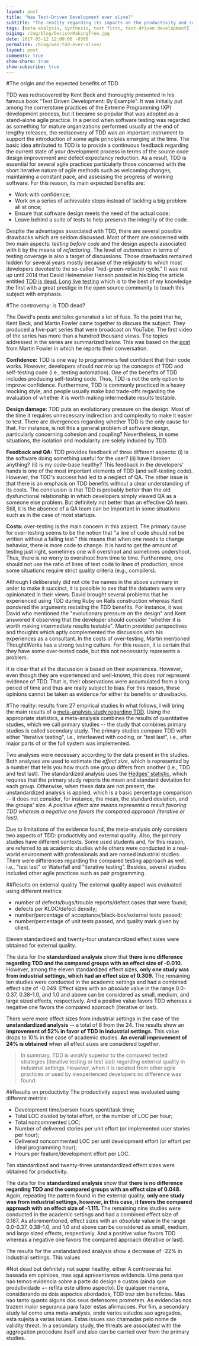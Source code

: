 ```yaml
---
layout: post
title: "Was Test-Driven Development ever alive?"
subtitle: "The reality regarding its impacts on the productivity and software quality"
tags: [meta-analysis, synthesis, test first, test-driven development]
bigimg: /img/blog/DecisonMakingTree.jpg
date: 2017-05-12 12:00:00 -0300
permalink: /blog/was-tdd-ever-alive/
layout: post
comments: true
show-share: true
show-subscribe: true
---
```


#The origin and the expected benefits of TDD 

TDD was rediscovered by Kent Beck and thoroughly presented in his famous book "Test Driven Development: By Example". It was initially put among the cornerstone practices of the Extreme Programming (XP) development process, but it became so popular that was adopted as a stand-alone agile practice. In a period when software testing was regarded as something for mature organizations performed usually at the end of lengthy releases, the rediscovery of TDD was an important instrument to support the introduction of some agile principles emerging at the time.  The basic idea attributed to TDD is to provide a continuous feedback regarding the current state of your development process in terms of the source code design improvement and defect expectancy reduction. As a result, TDD is essential for several agile practices particularly those concerned with the short iterative nature of agile methods such as welcoming changes, maintaining a constant pace, and assessing the progress of working software. For this reason, its main expected benefits are:

* Work with confidence;
* Work on a series of achievable steps instead of tackling a big problem all at once;
* Ensure that software design meets the need of the actual code;
* Leave behind a suite of tests to help preserve the integrity of the code.

Despite the advantages associated with TDD, there are several possible drawbacks which are seldom discussed. Most of them are concerned with two main aspects: *testing before code* and the design aspects associated with it by the means of *refactoring*. The level of *automation* in terms of testing coverage is also a target of discussions. Those drawbacks remained hidden for several years mostly because of the religiosity to which most developers devoted to the so-called "red-green-refactor cycle." It was not up until 2014 that David Heinemeier Hanson posted in his blog the article entitled [TDD is dead. Long live testing](http://david.heinemeierhansson.com/2014/tdd-is-dead-long-live-testing.html) which is to the best of my knowledge the first with a great prestige in the open source community to touch this subject with emphasis.  

#The controversy: is TDD dead?

The David's posts and talks generated a lot of fuss. To the point that he, Kent Beck, and Martin Fowler came together to discuss the subject. They produced a five-part series that were broadcast on YouTube. The first video of the series has more than a hundred thousand views. The topics addressed in the series are summarized below. This was based on the [post](https://martinfowler.com/articles/is-tdd-dead/) from Martin Fowler in which he reports their conversation.

**Confidence:** TDD is one way to programmers feel confident that their code works.  However, developers should *not* mix up the concepts of TDD and self-testing code (i.e., testing automation). One of the benefits of TDD includes producing self-testing code. Thus, TDD is not the only option to improve confidence. Furthermore, TDD is commonly practiced in a heavy mocking style, and people usually make bad trade-offs regarding the evaluation of whether it is worth making intermediate results testable. 

**Design damage:** TDD puts an evolutionary pressure on the design. Most of the time it requires unnecessary indirection and complexity to make it easier to test. There are divergences regarding whether TDD is the only cause for that. For instance, is not this a general problem of software design, particularly concerning cohesion and coupling? Nevertheless, in some situations, the isolation and modularity are solely induced by TDD.

**Feedback and QA:** TDD provides feedback of three different aspects: (i) is the software doing something useful for the user? (ii) have I broken anything? (ii) is my code-base healthy? This feedback in the developers' hands is one of the most important elements of TDD (and self-testing code). However, the TDD's success had led to a neglect of QA. The other issue is that there is an emphasis on TDD benefits without a clear understanding of its costs. The conclusion is that TDD is probably better than the old dysfunctional relationship in which developers simply viewed QA as a someone else problem. But definitely not better than an effective QA team.  Still, it is the absence of a QA team can be important in some situations such as in the case of most startups. 

**Costs:** over-testing is the main concern in this aspect. The primary cause for over-testing seems to be the notion that "a line of code should not be written without a failing test." this means that when one needs to change behavior, there is more code to change. It is hard to get the amount of testing just right, sometimes one will overshoot and sometimes undershoot. Thus, there is no worry to overshoot from time to time. Furthermore, one should not use the ratio of lines of test code to lines of production, since some situations require strict quality criteria (e.g., compilers). 

Although I deliberately did not cite the names in the above summary in order to make it succinct, it is possible to see that the debaters were very opinionated in their views. David brought several problems that he experienced using TDD during Ruby on Rails construction whereas Kent pondered the arguments restating the TDD benefits. For instance, it was David who mentioned the "evolutionary pressure on the design" and Kent answered it observing that the developer should consider "whether it is worth making intermediate results testable". Martin provided perspectives and thoughts which aptly complemented the discussion with his experiences as a consultant. In the costs of over-testing, Martin mentioned ThoughtWorks has a strong testing culture. For this reason, it is certain that they have some over-tested code, but this not necessarily represents a problem.

It is clear that all the discussion is based on their experiences. However, even though they are experienced and well-known, this does *not* represent evidence of TDD. That is, their observations were accumulated from a long period of time and thus are really subject to bias. For this reason, these opinions cannot be taken as evidence for either its benefits or drawbacks.   

#The reality: results from 27 empirical studies
In what follows, I will bring the main results of a [meta-analysis study regarding TDD](http://ieeexplore.ieee.org/document/6197200/). Using the appropriate statistics, a meta-analysis combines the results of quantitative studies, which we call primary studies -- the study that combines primary studies is called secondary study. The primary studies compare TDD with either "iterative testing", i.e., interleaved with coding, or "test last", i.e., after major parts of or the full system was implemented. 

Two analyses were necessary according to the data present in the studies. Both analyses are used to estimate the *effect size*, which is represented by a number that tells you how much one group differs from another (i.e., TDD and test last). The standardized analysis uses the [Hedges' statistic](http://www.statisticshowto.com/hedges-g/), which requires that the primary study reports the mean and standard deviation for each group. Otherwise, when these data are not present, the unstandardized analysis is applied, which is a basic percentage comparison -- it does not consider, for instance, the mean, the standard deviation, and the groups' size. *A positive effect size means represents a result favoring TDD whereas a negative one favors the compared approach (iterative or last)*. 

Due to limitations of the evidence found, the meta-analysis only considers two aspects of TDD: productivity and external quality. Also, the primary studies have different contexts. Some used students and, for this reason, are referred to as academic studies while others were conducted in a real-world environment with professionals and are named industrial studies. There were differences regarding the compared testing approach as well, i.e., "test last" or Waterfall and "iterative testing". Besides, several studies included other agile practices such as pair programming.

##Results on external quality
The external quality aspect was evaluated using different metrics:
* number of defects/bugs/trouble reports/defect cases that were found;
* defects per KLOC/defect density;
* number/percentage of acceptance/black-box/external tests passed;
* number/percentage of unit tests passed, and quality mark given by client.

Eleven standardized and twenty-four unstandardized effect sizes were obtained for external quality. 

The data for the **standardized analysis** show that **there is no difference regarding TDD and the compared groups with an effect size of -0.010.** However, among the eleven standardized effect sizes, **only one study was from industrial settings, which had an effect size of 0.309.** The remaining ten studies were conducted in the academic settings and had a combined effect size of -0.049. Effect sizes with an *absolute* value in the range 0.0-0.37, 0.38-1.0, and 1.0 and above can be considered as small, medium, and large sized effects, respectively. And a positive value favors TDD whereas a negative one favors the compared approach (iterative or last).

There were more effect sizes from industrial settings in the case of the **unstandardized analysis** -- a total of 8 from the 24. The results show an **improvement of 52% in favor of TDD in industrial settings.** This value drops to 10% in the case of academic studies. **An overall improvement of 24% is obtained** when all effect sizes are considered together. 

> In summary, TDD is *weakly* superior to the compared tested strategies (iterative testing or test last) regarding external quality in industrial settings. However, when it is isolated from other agile practices or used by inexperienced developers no difference was found.

##Results on productivity
The productivity aspect was evaluated using different metrics:
* Development time/person hours spent/task time;
* Total LOC divided by total effort, or the number of LOC per hour;
* Total noncommented LOC;
* Number of delivered stories per unit effort (or implemented user stories per hour);
* Delivered noncommented LOC per unit development effort (or effort per ideal programming hour); 
* Hours per feature/development effort per LOC.

Ten standardized and twenty-three unstandardized effect sizes were obtained for productivity.

The data for the **standardized analysis** show that **there is no difference regarding TDD and the compared groups with an effect size of 0.048.** Again, repeating the pattern found in the external quality, **only one study was from industrial settings, however, in this case, it favors the compared approach with an effect size of -1.111.** The remaining nine studies were conducted in the academic settings and had a combined effect size of 0.187. As aforementioned, effect sizes with an *absolute* value in the range 0.0-0.37, 0.38-1.0, and 1.0 and above can be considered as small, medium, and large sized effects, respectively. And a positive value favors TDD whereas a negative one favors the compared approach (iterative or last).

The results for the unstandardized analysis show a decrease of -22% in industrial settings. This values 

#Not dead but definitely not super healthy, either
A controversia foi baseada em opinioes, mas aqui apresentamos evidencia.
Uma pena que nao temos evidencia sobre a parte do design e custos (ainda que produtividade +- reflita este ultimo aspecto).
De qualquer maneira, considerando os dois aspectos abordados, TDD traz sim beneficios. Mas nao tanto quanto alguns dos seus defensores prometem. As evidencias nos trazem maior seguranca para fazer estas afirmacoes.
Por fim, a secondary study tal como uma meta-analysis, onde varios estudos sao agregados, esta sujeita a varias issues. Estas issues sao chamadas pelo nome de validity threat. In a secondary study, the threats are associated with the aggregation procedure itself and also can be carried over from the primary studies. 





